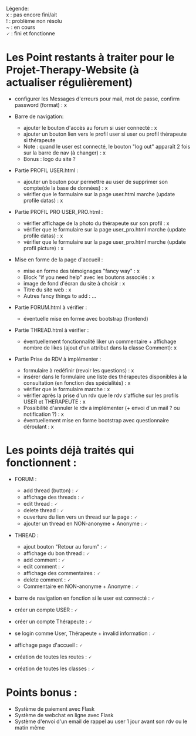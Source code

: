 Légende: <br/>
x : pas encore fini/ait <br/>
! : problème non résolu <br/>
~ : en cours <br/>
🗸 : fini et fonctionne <br/>

# Les Point restants à traiter pour le Projet-Therapy-Website (à actualiser régulièrement)


- configurer les Messages d'erreurs pour mail, mot de passe, confirm password (format) : x

- Barre de navigation:
    - ajouter le bouton d'accès au forum si user connecté : x
    - ajouter un bouton lien vers le profil user si user ou profil thérapeute si thérapeute
    - Note : quand le user est connecté, le bouton "log out" apparaît 2 fois sur la barre de nav (à changer) : x
    - Bonus : logo du site ?

- Partie PROFIL USER.html :
    - ajouter un bouton pour permettre au user de supprimer son compte(de la base de données) : x
    - vérifier que le formulaire sur la page user.html marche (update profile datas) : x


- Partie PROFIL PRO USER_PRO.html :
    - vérifier affichage de la photo du thérapeute sur son profil : x
    - vérifier que le formulaire sur la page user_pro.html marche (update profile datas) : x
    - vérifier que le formulaire sur la page user_pro.html marche (update profil picture) : x


- Mise en forme de la page d'accueil :
    - mise en forme des témoignages "fancy way" : x
    - Block "if you need help" avec les boutons associés : x
    - image de fond d'écran du site à choisir : x
    - Titre du site web : x
    - Autres fancy things to add : ...

- Partie FORUM.html à vérifier : 
    - éventuelle mise en forme avec bootstrap (frontend)
  
- Partie THREAD.html à vérifier :
    - éventuellement fonctionnalité liker un commentaire + affichage nombre de likes (ajout d'un attribut dans la classe Comment): x


- Partie Prise de RDV à implémenter :
    - formulaire à redéfinir (revoir les questions) : x
    - insérer dans le formulaire une liste des thérapeutes disponibles à la consultation (en fonction des spécialités) : x
    - vérifier que le formulaire marche : x
    - vérifier après la prise d'un rdv que le rdv s'affiche sur les profils USER et THERAPEUTE : x
    - Possibilité d'annuler le rdv à implémenter (+ envoi d'un mail ? ou notification ?) : x
    - éventuellement mise en forme bootstrap avec questionnaire déroulant : x


# Les points déjà traités qui fonctionnent :

- FORUM :
    - add thread (button) : 🗸 
    - affichage des threads : 🗸
    - edit thread : 🗸 
    - delete thread : 🗸
    - ouverture du lien vers un thread sur la page : 🗸
    - ajouter un thread en NON-anonyme + Anonyme : 🗸

- THREAD :
    - ajout bouton "Retour au forum" : 🗸
    - affichage du bon thread : 🗸 
    - add comment : 🗸
    - edit comment : 🗸
    - affichage des commentaires : 🗸
    - delete comment : 🗸
    - Commentaire en NON-anonyme + Anonyme : 🗸

- barre de navigation en fonction si le user est connecté : 🗸
- créer un compte USER : 🗸
- créer un compte Thérapeute : 🗸
- se login comme User, Thérapeute + invalid information : 🗸
- affichage page d'accueil : 🗸
- création de toutes les routes : 🗸
- création de toutes les classes : 🗸


# Points bonus :
- Système de paiement avec Flask
- Système de webchat en ligne avec Flask
- Système d'envoi d'un email de rappel au user 1 jour avant son rdv ou le matin même
